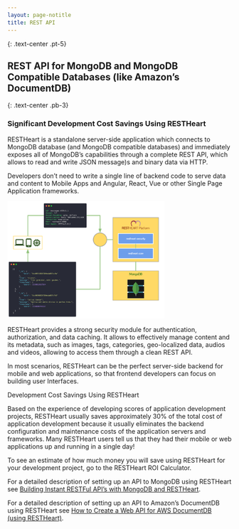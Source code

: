 ```yaml
---
layout: page-notitle
title: REST API
---
```

{: .text-center .pt-5}
## REST API for MongoDB and MongoDB Compatible Databases (like Amazon’s DocumentDB) 

{: .text-center .pb-3}
### Significant Development Cost Savings Using RESTHeart

RESTHeart is a standalone server-side application which connects to MongoDB database (and MongoDB compatible databases) and immediately exposes all of MongoDB’s capabilities through a complete REST API, which allows to read and write JSON message)s and binary data via HTTP.

Developers don’t need to write a single line of backend code to serve data and content to Mobile Apps and Angular, React, Vue or other Single Page Application frameworks.

<img src="/images/restheart-what-is-it.svg" width="70%" height="auto" class="mx-auto d-block img-responsive" />

RESTHeart provides a strong security module for authentication, authorization, and data caching. It allows to effectively manage content and its metadata, such as images, tags, categories, geo-localized data, audios and videos, allowing to access them through a clean REST API.

In most scenarios, RESTHeart can be the perfect server-side backend for mobile and web applications, so that frontend developers can focus on building user Interfaces.

Development Cost Savings Using RESTHeart

Based on the experience of developing scores of application development projects, RESTHeart usually saves approximately 30% of the total cost of application development because it usually eliminates the backend configuration and maintenance costs of the application servers and frameworks. Many RESTHeart users tell us that they had their mobile or web applications up and running in a single day!

To see an estimate of how much money you will save using RESTHeart for your development project, go to the RESTHeart ROI Calculator.
 
For a detailed description of setting up an API to MongoDB using RESTHeart see [Building Instant RESTFul API’s with MongoDB and RESTHeart](https://www.compose.com/articles/building-instant-restful-apis-with-mongodb-and-restheart/?utm_content=buffere473f&utm_medium=social&utm_source=twitter.com&utm_campaign=buffer).
 
For a detailed description of setting up an API to Amazon’s DocumentDB using RESTHeart see [How to Create a Web API for AWS DocumentDB (using RESTHeart)](https://medium.com/softinstigate-team/how-to-create-a-web-api-for-aws-documentdb-using-restheart-987921df3ced).

